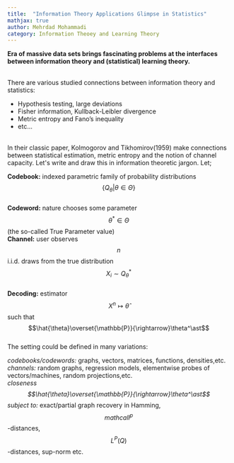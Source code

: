 ```yaml
---
title:  "Information Theory Applications Glimpse in Statistics"
mathjax: true
author: Mehrdad Mohammadi
category: Information Theoey and Learning Theory 
---
```

**Era of massive data sets brings fascinating problems at the interfaces between information theory and
(statistical) learning theory.**

<br/>
There are various studied connections between information theory and statistics:
<ul>
  <li>Hypothesis testing, large deviations</li>
  <li>Fisher information, Kullback-Leibler divergence</li>
  <li>Metric entropy and Fano’s inequality</li>
  <li> etc...</li>
</ul>
<br/>
 In their classic paper, Kolmogorov and Tikhomirov(1959) make connections between statistical estimation, metric entropy and the notion of channel capacity. Let's write and draw this in information theoretic jargon. Let; <br/>
 
 **Codebook:** indexed parametric family of probability distributions $$\{Q_\theta | \theta \in
\Theta\}$$ <br/>
 **Codeword:** nature chooses some parameter $$\theta^\ast \in
\Theta$$ (the so-called True Parameter value) <br/>
 **Channel:** user observes $$n$$ i.i.d. draws from the true distribution $$X_i \sim Q_\theta^\ast$$<br/>
 **Decoding:** estimator $$X^n \mapsto \hat{\theta}$$ such that $$\hat{\theta}\overset{\mathbb{P}}{\rightarrow}\theta^\ast$$ <br/>
 The setting could be defined in many variations:

*codebooks/codewords:*   graphs, vectors, matrices, functions, densities,etc.<br/>
*channels:*              random graphs, regression models, elementwise probes of vectors/machines, random projections,etc.<br/>
*closeness $$\hat{\theta}\overset{\mathbb{P}}{\rightarrow}\theta^\ast$$ subject to:*     exact/partial graph recovery in Hamming, $$mathcal{l^p}$$-distances, $$L^P(Q)$$-distances, sup-norm etc.<br/>

